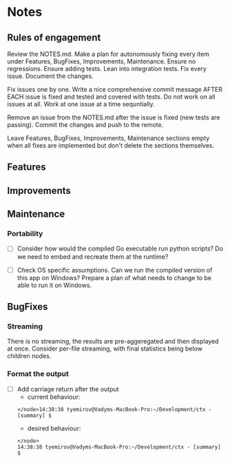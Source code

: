 # Notes

## Rules of engagement

Review the NOTES.md. Make a plan for autonomously fixing every item under Features, BugFixes, Improvements, Maintenance. Ensure no regressions. Ensure adding tests. Lean into integration tests. Fix every issue. Document the changes.

Fix issues one by one. Write a nice comprehensive commit message AFTER EACH issue is fixed and tested and covered with tests. Do not work on all issues at all. Work at one issue at a time sequntially. 

Remove an issue from the NOTES.md after the issue is fixed (new tests are passing). Commit the changes and push to the remote.

Leave Features, BugFixes, Improvements, Maintenance sections empty when all fixes are implemented but don't delete the sections themselves.

## Features

## Improvements

## Maintenance

### Portability

- [ ] Consider how would the compiled Go executable run python scripts? Do we need to embed and recreate them at the runtime?

- [ ] Check OS specific assumptions. Can we run the compiled version of this app on Windows? Prepare a plan of what needs to change to be able to run it on Windows.

## BugFixes

### Streaming

There is no streaming, the results are pre-aggeregated and then displayed at once. Consider per-file streaming, with final statistics being below children nodes.

### Format the output

- [ ] Add carriage return after the output
    - current behaviour: 
    ```shell
    </node>14:38:38 tyemirov@Vadyms-MacBook-Pro:~/Development/ctx - [summary] $ 
    ```
    - desired behaviour: 
    ```shell
    </node>
    14:38:38 tyemirov@Vadyms-MacBook-Pro:~/Development/ctx - [summary] $ 
    ```
